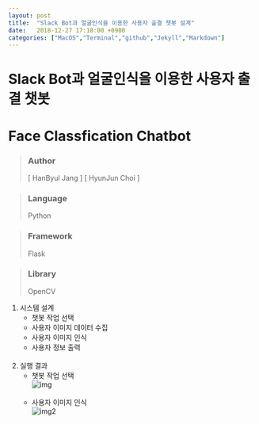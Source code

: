 ```yaml
---
layout: post
title:  "Slack Bot과 얼굴인식을 이용한 사용자 출결 챗봇 설계"
date:   2018-12-27 17:18:00 +0900
categories: ["MacOS","Terminal","github","Jekyll","Markdown"]
---
```


# Slack Bot과 얼굴인식을 이용한 사용자 출결 챗봇 

# Face Classfication Chatbot

> ### Author
> \[ HanByul Jang \] \[ HyunJun Choi \]

> ### Language
> Python

> ### Framework
> Flask

> ### Library
> OpenCV

1. 시스템 설계
	- 챗봇 작업 선택
	- 사용자 이미지 데이터 수집
	- 사용자 이미지 인식
	- 사용자 정보 출력<br><br>
2. 실행 결과
	- 챗봇 작업 선택<br>
    ![img](https://lh5.googleusercontent.com/cro4znwtgo8pvISFy1TggDZtU9m87YWPpiY9_zXGAww7lUppFu9xqt3NGLDL4DZPoVjuIrNS9LIhata26f0O7cOJ7nMGV2h8JZW5fKHR)<br><br>
	- 사용자 이미지 인식<br>
	![img2](https://lh3.googleusercontent.com/TP546LaI93DfsxrXvW-2_x2HruRlwagqpyH65UQMoIa9dd7xOiM5bLb6BRcCJmv53X-bav5c7eKseTFq_FuHNkN4ou-Mj5cdGTB98NkK)<br><br>

